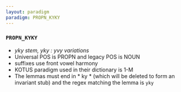 ```yaml
---
layout: paradigm
paradigm: PROPN_KYKY
---
```

### ` PROPN_KYKY `

* _yky stem, yky : yvy variations_
* Universal POS is PROPN and legacy POS is NOUN
* suffixes use front vowel harmony
* KOTUS paradigm used in their dictionary is 1-M
* The lemmas must end in * ky * (which will be deleted to form an invariant stub) and the regex matching the lemma is ` yky `

